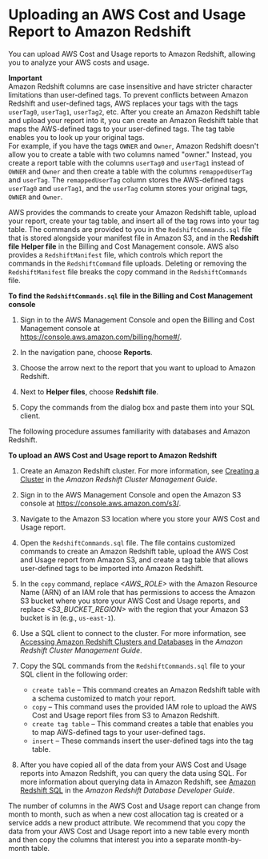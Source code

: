 # Uploading an AWS Cost and Usage Report to Amazon Redshift<a name="billing-reports-costusage-upload"></a>

You can upload AWS Cost and Usage reports to Amazon Redshift, allowing you to analyze your AWS costs and usage\.

**Important**  
Amazon Redshift columns are case insensitive and have stricter character limitations than user\-defined tags\. To prevent conflicts between Amazon Redshift and user\-defined tags, AWS replaces your tags with the tags `userTag0`, `userTag1`, `userTag2`, etc\. After you create an Amazon Redshift table and upload your report into it, you can create an Amazon Redshift table that maps the AWS\-defined tags to your user\-defined tags\. The tag table enables you to look up your original tags\.  
For example, if you have the tags `OWNER` and `Owner`, Amazon Redshift doesn't allow you to create a table with two columns named "owner\." Instead, you create a report table with the columns `userTag0` and `userTag1` instead of `OWNER` and `Owner` and then create a table with the columns `remappedUserTag` and `userTag`\. The `remappedUserTag` column stores the AWS\-defined tags `userTag0` and `userTag1`, and the `userTag` column stores your original tags, `OWNER` and `Owner`\.

AWS provides the commands to create your Amazon Redshift table, upload your report, create your tag table, and insert all of the tag rows into your tag table\. The commands are provided to you in the `RedshiftCommands.sql` file that is stored alongside your manifest file in Amazon S3, and in the **Redshift file** **Helper file** in the Billing and Cost Management console\. AWS also provides a `RedshiftManifest` file, which controls which report the commands in the `RedshiftCommand` file uploads\. Deleting or removing the `RedshiftManifest` file breaks the copy command in the `RedshiftCommands` file\.

**To find the `RedshiftCommands.sql` file in the Billing and Cost Management console**

1. Sign in to the AWS Management Console and open the Billing and Cost Management console at [https://console\.aws\.amazon\.com/billing/home\#/](https://console.aws.amazon.com/billing/home)\.

1. In the navigation pane, choose **Reports**\.

1. Choose the arrow next to the report that you want to upload to Amazon Redshift\.

1. Next to **Helper files**, choose **Redshift file**\.

1. Copy the commands from the dialog box and paste them into your SQL client\.

The following procedure assumes familiarity with databases and Amazon Redshift\.

**To upload an AWS Cost and Usage report to Amazon Redshift**

1. Create an Amazon Redshift cluster\. For more information, see [Creating a Cluster](https://docs.aws.amazon.com/redshift/latest/mgmt/managing-clusters-console.html#create-cluster) in the *Amazon Redshift Cluster Management Guide*\.

1. Sign in to the AWS Management Console and open the Amazon S3 console at [https://console\.aws\.amazon\.com/s3/](https://console.aws.amazon.com/s3/)\.

1. Navigate to the Amazon S3 location where you store your AWS Cost and Usage report\.

1. Open the `RedshiftCommands.sql` file\. The file contains customized commands to create an Amazon Redshift table, upload the AWS Cost and Usage report from Amazon S3, and create a tag table that allows user\-defined tags to be imported into Amazon Redshift\.

1. In the `copy` command, replace *<AWS\_ROLE>* with the Amazon Resource Name \(ARN\) of an IAM role that has permissions to access the Amazon S3 bucket where you store your AWS Cost and Usage reports, and replace *<S3\_BUCKET\_REGION>* with the region that your Amazon S3 bucket is in \(e\.g\., `us-east-1`\)\.

1. Use a SQL client to connect to the cluster\. For more information, see [Accessing Amazon Redshift Clusters and Databases](https://docs.aws.amazon.com/redshift/latest/mgmt/using-rs-tools.html) in the *Amazon Redshift Cluster Management Guide*\.

1. Copy the SQL commands from the `RedshiftCommands.sql` file to your SQL client in the following order:
   + `create table` – This command creates an Amazon Redshift table with a schema customized to match your report\.
   + `copy` – This command uses the provided IAM role to upload the AWS Cost and Usage report files from S3 to Amazon Redshift\.
   + `create tag table` – This command creates a table that enables you to map AWS\-defined tags to your user\-defined tags\.
   + `insert` – These commands insert the user\-defined tags into the tag table\.

1. After you have copied all of the data from your AWS Cost and Usage reports into Amazon Redshift, you can query the data using SQL\. For more information about querying data in Amazon Redshift, see [Amazon Redshift SQL](https://docs.aws.amazon.com/redshift/latest/dg/c_redshift-sql.html) in the *Amazon Redshift Database Developer Guide*\.

The number of columns in the AWS Cost and Usage report can change from month to month, such as when a new cost allocation tag is created or a service adds a new product attribute\. We recommend that you copy the data from your AWS Cost and Usage report into a new table every month and then copy the columns that interest you into a separate month\-by\-month table\.